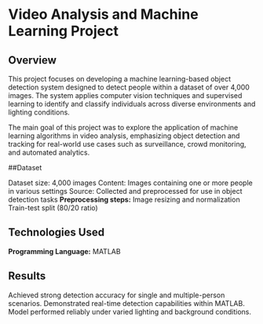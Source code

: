 # Video Analysis and Machine Learning Project

## Overview

This project focuses on developing a machine learning-based object detection system designed to detect people within a dataset of over 4,000 images. The system applies computer vision techniques and supervised learning to identify and classify individuals across diverse environments and lighting conditions.

The main goal of this project was to explore the application of machine learning algorithms in video analysis, emphasizing object detection and tracking for real-world use cases such as surveillance, crowd monitoring, and automated analytics.

##Dataset

Dataset size: 4,000 images
Content: Images containing one or more people in various settings
Source: Collected and preprocessed for use in object detection tasks
**Preprocessing steps:**
Image resizing and normalization
Train-test split (80/20 ratio)

## Technologies Used

**Programming Language:** MATLAB

## Results
Achieved strong detection accuracy for single and multiple-person scenarios.
Demonstrated real-time detection capabilities within MATLAB.
Model performed reliably under varied lighting and background conditions.
